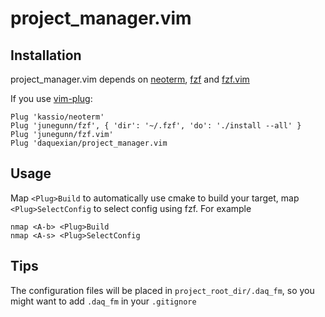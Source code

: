 # project_manager.vim

## Installation

project_manager.vim depends on [neoterm](https://github.com/kassio/neoterm), [fzf](https://github.com/junegunn/fzf) and [fzf.vim](https://github.com/junegunn/fzf.vim)

If you use [vim-plug](https://github.com/junegunn/vim-plug):

```
Plug 'kassio/neoterm'
Plug 'junegunn/fzf', { 'dir': '~/.fzf', 'do': './install --all' }
Plug 'junegunn/fzf.vim'
Plug 'daquexian/project_manager.vim
```

## Usage

Map `<Plug>Build` to automatically use cmake to build your target, map `<Plug>SelectConfig` to select config using fzf. For example

```
nmap <A-b> <Plug>Build
nmap <A-s> <Plug>SelectConfig
```

## Tips

The configuration files will be placed in `project_root_dir/.daq_fm`, so you might want to add `.daq_fm` in your `.gitignore`
